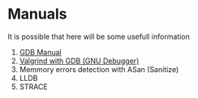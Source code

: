 # Manuals
It is possible that here will be some usefull information

1. [GDB Manual](GDB.md)
2. [Valgrind with GDB (GNU Debugger)](Valgrind%20%26%20GBD.md)
3. Memmory errors detection with ASan (Sanitize)
4. LLDB
5. STRACE

